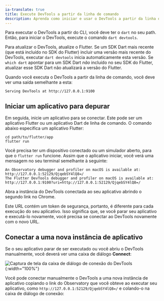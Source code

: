```yaml
---
ia-translate: true
title: Execute DevTools a partir da linha de comando
description: Aprenda como iniciar e usar o DevTools a partir da linha de comando.
---
```


Para executar o DevTools a partir do CLI,
você deve ter o `dart` no seu path.
Então, para iniciar o DevTools, execute o comando `dart devtools`.

Para atualizar o DevTools, atualize o Flutter.
Se um SDK Dart mais recente
(que está incluído no SDK do Flutter)
incluir uma versão mais recente do DevTools,
executar `dart devtools` inicia automaticamente esta versão.
Se `which dart` apontar para um SDK Dart _não_
incluído no seu SDK do Flutter, atualizar esse
SDK Dart não atualizará a versão do Flutter.

Quando você executa o DevTools a partir da linha de comando,
você deve ver uma saída semelhante a esta:

```plaintext
Serving DevTools at http://127.0.0.1:9100
```

## Iniciar um aplicativo para depurar

Em seguida, inicie um aplicativo para se conectar.
Este pode ser um aplicativo Flutter
ou um aplicativo Dart de linha de comando.
O comando abaixo especifica um aplicativo Flutter:

```console
cd path/to/flutter/app
flutter run
```

Você precisa ter um dispositivo conectado ou um simulador aberto,
para que o `flutter run` funcione. Assim que o aplicativo iniciar, você verá uma
mensagem no seu terminal semelhante à seguinte:

```console
An Observatory debugger and profiler on macOS is available at:
http://127.0.0.1:52129/QjqebSY4lQ8=/
The Flutter DevTools debugger and profiler on macOS is available at:
http://127.0.0.1:9100?uri=http://127.0.0.1:52129/QjqebSY4lQ8=/
```

Abra a instância do DevTools conectada ao seu aplicativo
abrindo o segundo link no Chrome.

Este URL contém um token de segurança,
portanto, é diferente para cada execução do seu aplicativo.
Isso significa que, se você parar seu aplicativo e executá-lo novamente,
você precisa se conectar ao DevTools novamente com o novo URL.

## Conectar a uma nova instância de aplicativo

Se o seu aplicativo parar de ser executado
ou você abriu o DevTools manualmente,
você deverá ver uma caixa de diálogo **Connect**:

![Captura de tela da caixa de diálogo de conexão do DevTools](/assets/images/docs/tools/devtools/connect_dialog.png){:width="100%"}

Você pode conectar manualmente o DevTools a uma nova instância de aplicativo
copiando o link do Observatory que você obteve ao executar seu aplicativo,
como `http://127.0.0.1:52129/QjqebSY4lQ8=/`
e colando-o na caixa de diálogo de conexão:
